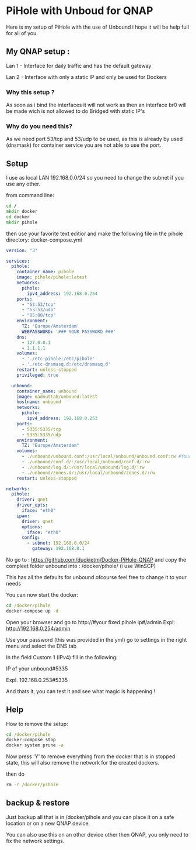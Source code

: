 # PiHole with Unboud for QNAP

Here is my setup of PiHole with the use of Unbound i hope it will be help full for all of you.

## My QNAP setup :

Lan 1 - Interface for daily traffic and has the default gateway

Lan 2 - Interface with only a static IP and only be used for Dockers

### Why this setup ?
As soon as i bind the interfaces it will not work as then an interface br0 will be made wich is not allowed to do Bridged with static IP's

### Why do you need this?
As we need port 53/tcp and 53/udp to be used, as this is already by used (dnsmask) for container service you are not able to use the port.

## Setup

I use as local LAN 192.168.0.0/24 so you need to change the subnet if you use any other.

from command line:
```cmd
cd /
mkdir docker
cd docker
mkdir pihole
```

then use your favorite text editior and make the following file in the pihole directory: docker-compose.yml
```yml
version: "3"

services:
  pihole:
    container_name: pihole
    image: pihole/pihole:latest
    networks:
      pihole:
        ipv4_address: 192.168.0.254
    ports:
      - "53:53/tcp"
      - "53:53/udp"
      - "85:80/tcp"
    environment:
      TZ: 'Europe/Amsterdam'
      WEBPASSWORD: '### YOUR PASSWORD ###'
    dns:
      - 127.0.0.1
      - 1.1.1.1
    volumes:
      - './etc-pihole:/etc/pihole'
      - './etc-dnsmasq.d:/etc/dnsmasq.d'
    restart: unless-stopped
    privileged: true

  unbound:
    container_name: unbound
    image: madnuttah/unbound:latest
    hostname: unbound
    networks:
      pihole:
        ipv4_address: 192.168.0.253
    ports:
      - 5335:5335/tcp
      - 5335:5335/udp
    environment:
      TZ: "Europe/Amsterdam"
    volumes:
      - ./unbound/unbound.conf:/usr/local/unbound/unbound.conf:rw #Your local path to Unbound
      - ./unbound/conf.d/:/usr/local/unbound/conf.d/:rw
      - ./unbound/log.d/:/usr/local/unbound/log.d/:rw
      - ./unbound/zones.d/:/usr/local/unbound/zones.d/:rw
    restart: unless-stopped

networks:
  pihole:
    driver: qnet
    driver_opts:
      iface: "eth0"
    ipam:
      driver: qnet
      options:
        iface: "eth0"
      config:
        - subnet: 192.168.0.0/24
          gateway: 192.168.0.1
```

No go to : https://github.com/duckietm/Docker-PiHole-QNAP and copy the compleet folder unbound into : /docker/pihole/ (i use WinSCP)

This has all the defaults for unbound ofcourse feel free to change it to your needs

You can now start the docker:
```cmd
cd /docker/pihole
docker-compose up -d
```

Open your browser and go to http://#your fixed pihole ip#/admin  Expl: http://192.168.0.254/admin

Use your password (this was provided in the yml) go to settings in the right menu and select the DNS tab

In the field Custom 1 (IPv4) fill in the following:

IP of your unbound#5335

Expl. 192.168.0.253#5335


And thats it, you can test it and see what magic is happening !

## Help

How to remove the setup:

```cmd
cd /docker/pihole
docker-compose stop
docker system prune -a
```
Now press 'Y' to remove everything from the docker that is in stopped state, this will also remove the network for the created dockers.

then do
```cmd
rm -r /docker/pihole
```

## backup & restore
Just backup all that is in /docker/pihole and you can place it on a safe location or on a new QNAP device.

You can also use this on an other device other then QNAP, you only need to fix the network settings.
